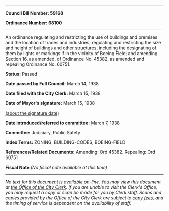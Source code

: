 

********

**Council Bill Number: 59168**
   
**Ordinance Number: 68100**
********

 An ordinance regulating and restricting the use of buildings and premises and the location of trades and industries; regulating and restricting the size and height of buildings and other structures, including the designating of them by lights or markings if in the vicinity of Boeing Field; and amending Section 16, as amended, of Ordinance No. 45382, as amended and repealing Ordinance No. 60751.

**Status:** Passed
   
**Date passed by Full Council:** March 14, 1938
   
**Date filed with the City Clerk:** March 15, 1938
   
**Date of Mayor's signature:** March 15, 1938
   
[(about the signature date)](/~public/approvaldate.htm)
   
   
   
**Date introduced/referred to committee:** March 7, 1938
   
**Committee:** Judiciary, Public Safety
   
   
**Index Terms:** ZONING, BUILDING-CODES, BOEING-FIELD

**References/Related Documents:** Amending: Ord 45382. Repealing: Ord 60751

**Fiscal Note:**_(No fiscal note available at this time)_
********

_No text for this document is available on-line. You may view this document at [the Office of the City Clerk](http://www.seattle.gov/leg/clerk/contactUs.htm). If you are unable to visit the Clerk's Office, you may request a copy or scan be made for you by Clerk staff. Scans and copies provided by the Office of the City Clerk are subject to [copy fees](http://clerk.seattle.gov/~public/clerkfees.htm), and the timing of service is dependent on the availability of staff._

